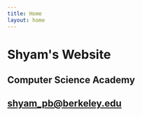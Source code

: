 ```yaml
---
title: Home
layout: home
---
```


# Shyam's Website
## Computer Science Academy 
## shyam_pb@berkeley.edu
